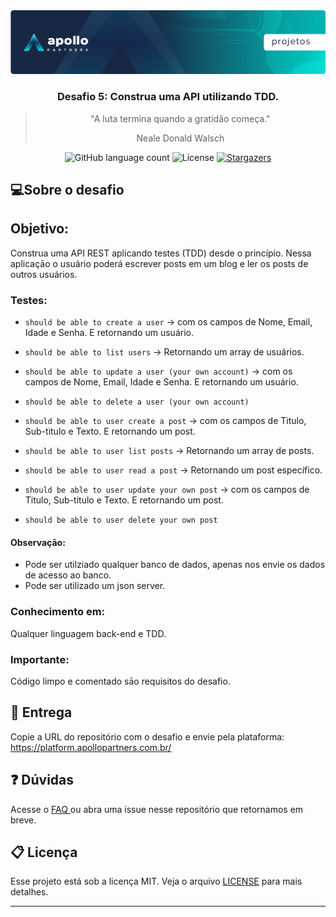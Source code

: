 <img alt="Header" src="/assets/header.jpeg" />
<h3 align="center">
  Desafio 5: Construa uma API utilizando TDD.
</h3>

<blockquote align="center">
"A luta termina quando a gratidão começa." 
  <p>Neale Donald Walsch</p>
</blockquote>

<p align="center">  
  <img alt="GitHub language count" src="https://img.shields.io/github/languages/count/Apollo-Group/Projeto-01">

  <img alt="License" src="https://img.shields.io/badge/license-MIT-%2304D361">

  <a href="">
    <img alt="Stargazers" src="https://img.shields.io/github/stars/Apollo-Group/Projeto-02?style=social">
  </a>
</p>

## :computer:Sobre o desafio

## Objetivo:

Construa uma API REST aplicando testes (TDD) desde o princípio. Nessa aplicaçāo o usuário poderá escrever posts em um blog e ler os posts de outros usuários.

### Testes:
- `should be able to create a user` -> com os campos de Nome, Email, Idade e Senha. E retornando um usuário.
- `should be able to list users` -> Retornando um array de usuários.
- `should be able to update a user (your own account)` -> com os campos de Nome, Email, Idade e Senha. E retornando um usuário.
- `should be able to delete a user (your own account)` 

- `should be able to user create a post` -> com os campos de Titulo, Sub-titulo e Texto. E retornando um post.
- `should be able to user list posts` -> Retornando um array de posts.
- `should be able to user read a post` -> Retornando um post específico.
- `should be able to user update your own post` -> com os campos de Titulo, Sub-titulo e Texto. E retornando um post.
- `should be able to user delete your own post`

#### Observaçāo:
- Pode ser utilziado qualquer banco de dados, apenas nos envie os dados de acesso ao banco.
- Pode ser utilizado um json server.

### Conhecimento em:

Qualquer linguagem back-end e TDD.

### Importante:

Código limpo e comentado sāo requisitos do desafio.


## :tada: Entrega

Copie a URL do repositório com o desafio e envie pela plataforma: https://platform.apollopartners.com.br/

## :question: Dúvidas

Acesse o <a href="https://github.com/Apollo-Group/Projeto-FAQ">
FAQ
</a> ou abra uma issue nesse repositório que retornamos em breve.

## :clipboard: Licença

Esse projeto está sob a licença MIT. Veja o arquivo [LICENSE](LICENSE) para mais detalhes.

---

